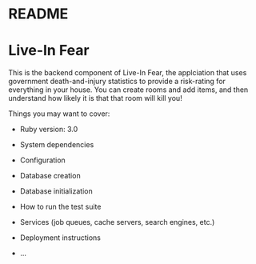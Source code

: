 # README

# Live-In Fear

This is the backend component of Live-In Fear, the applciation that uses government death-and-injury statistics to provide a risk-rating for everything in your house. You can create rooms and add items, and then understand how likely it is that that room will kill you!

Things you may want to cover:

* Ruby version: 3.0

* System dependencies

* Configuration

* Database creation

* Database initialization

* How to run the test suite

* Services (job queues, cache servers, search engines, etc.)

* Deployment instructions

* ...
